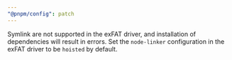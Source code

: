 ```yaml
---
"@pnpm/config": patch
---
```


Symlink are not supported in the exFAT driver, and installation of dependencies will result in errors. Set the `node-linker` configuration in the exFAT driver to be `hoisted` by default.
